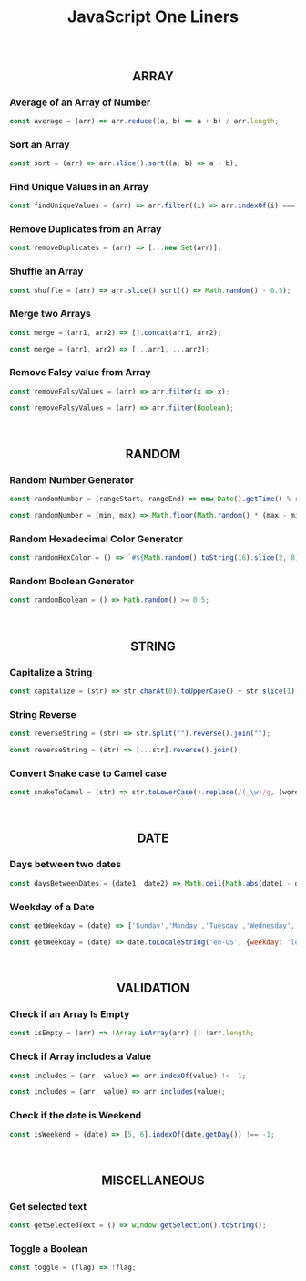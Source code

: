 
<!-- 
https://medium.com/dailyjs/10-javascript-oneliners-you-have-got-to-add-your-arsenal-as-a-developer-b733cbb973b2
https://dev.to/saviomartin/20-killer-javascript-one-liners-94f
https://www.makeuseof.com/javascript-one-liners-you-should-know/
https://www.samanthaming.com/tidbits/?filter=JS#CodeTidbits
-->

<h1 align="center"> 

JavaScript One Liners 

</h1>

<br><h2 align="center"> ARRAY </h2>

### Average of an Array of Number

```JavaScript
const average = (arr) => arr.reduce((a, b) => a + b) / arr.length;
```

### Sort an Array

```JavaScript
const sort = (arr) => arr.slice().sort((a, b) => a - b);
```

### Find Unique Values in an Array

```JavaScript
const findUniqueValues = (arr) => arr.filter((i) => arr.indexOf(i) === arr.lastIndexOf(i));
```

### Remove Duplicates from an Array

```JavaScript
const removeDuplicates = (arr) => [...new Set(arr)];
```

### Shuffle an Array

```JavaScript
const shuffle = (arr) => arr.slice().sort(() => Math.random() - 0.5);
```

### Merge two Arrays

```JavaScript
const merge = (arr1, arr2) => [].concat(arr1, arr2);
```

```JavaScript
const merge = (arr1, arr2) => [...arr1, ...arr2];
```

### Remove Falsy value from Array

```JavaScript
const removeFalsyValues = (arr) => arr.filter(x => x);
```

```JavaScript
const removeFalsyValues = (arr) => arr.filter(Boolean);
```

<br><h2 align="center"> RANDOM </h2>

### Random Number Generator

```JavaScript
const randomNumber = (rangeStart, rangeEnd) => new Date().getTime() % rangeEnd + rangeStart;
```

```JavaScript
const randomNumber = (min, max) => Math.floor(Math.random() * (max - min + 1) + min);
```

### Random Hexadecimal Color Generator

```JavaScript
const randomHexColor = () => `#${Math.random().toString(16).slice(2, 8).padEnd(6, '0')}`;
```

### Random Boolean Generator
```JavaScript
const randomBoolean = () => Math.random() >= 0.5;
```

<br><h2 align="center"> STRING </h2>

### Capitalize a String

```JavaScript
const capitalize = (str) => str.charAt(0).toUpperCase() + str.slice(1);
```

### String Reverse

```JavaScript
const reverseString = (str) => str.split("").reverse().join("");
```

```JavaScript
const reverseString = (str) => [...str].reverse().join();
```

### Convert Snake case to Camel case

```JavaScript
const snakeToCamel = (str) => str.toLowerCase().replace(/(_\w)/g, (word) => word.toUpperCase().substr(1));
```

<br><h2 align="center"> DATE </h2>

### Days between two dates

```JavaScript
const daysBetweenDates = (date1, date2) => Math.ceil(Math.abs(date1 - date2) / (1000 * 60 * 60 * 24));
```

### Weekday of a Date

```JavaScript
const getWeekday = (date) => ['Sunday','Monday','Tuesday','Wednesday','Thursday','Friday','Saturday'][date.getDay()];
```

```JavaScript
const getWeekday = (date) => date.toLocaleString('en-US', {weekday: 'long'});
```

<br><h2 align="center"> VALIDATION </h2>

### Check if an Array Is Empty

```JavaScript
const isEmpty = (arr) => !Array.isArray(arr) || !arr.length;
```

### Check if Array includes a Value

```JavaScript
const includes = (arr, value) => arr.indexOf(value) != -1;
```

```JavaScript
const includes = (arr, value) => arr.includes(value);
```

### Check if the date is Weekend

```JavaScript
const isWeekend = (date) => [5, 6].indexOf(date.getDay()) !== -1;
```

<br><h2 align="center"> MISCELLANEOUS </h2>

### Get selected text

```JavaScript
const getSelectedText = () => window.getSelection().toString();
```
### Toggle a Boolean

```JavaScript
const toggle = (flag) => !flag;
```
